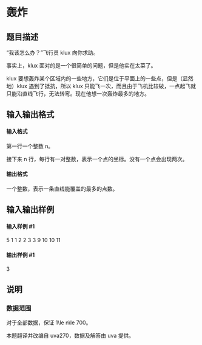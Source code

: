 
# 轰炸
## 题目描述
“我该怎么办？”飞行员 klux 向你求助。

事实上，klux 面对的是一个很简单的问题，但是他实在太菜了。

klux 要想轰炸某个区域内的一些地方，它们是位于平面上的一些点，但是（显然地）klux 遇到了抵抗，所以 klux 只能飞一次，而且由于飞机比较破，一点起飞就只能沿直线飞行，无法转弯。现在他想一次轰炸最多的地方。

## 输入输出格式
#### 输入格式

第一行一个整数 n。

接下来 n 行，每行有一对整数，表示一个点的坐标。没有一个点会出现两次。

#### 输出格式

一个整数，表示一条直线能覆盖的最多的点数。

## 输入输出样例
#### 输入样例 #1
5
1 1
2 2
3 3
9 10
10 11

#### 输出样例 #1
3

## 说明
### 数据范围

对于全部数据，保证 1\le n\le 700。

本题翻译并改编自 uva270，数据及解答由 uva 提供。


